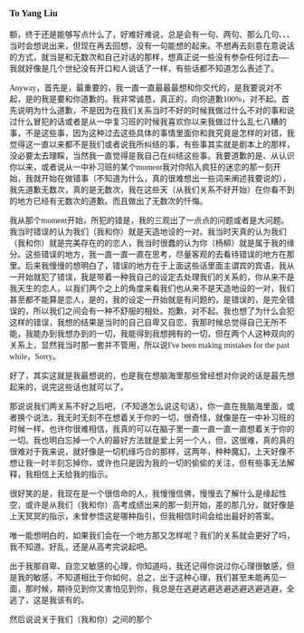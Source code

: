 <font face="楷体">
  
### To Yang Liu
额，终于还是能够写点什么了，好难好难说，总是会有一句、两句、那么几句、、、当时会想说出来，但现在再去回想，没有一句能想的起来。不想再去刻意在意说话的方式，就当是和无数次和自己对话的那样，想真正说一些没有参杂任何过去----我就好像是几个世纪没有开口和人说话了一样，有些话都不知道怎么表述了。

Anyway，首先是，最重要的，我一直一直最最最想和你交代的，是我要说对不起，是的我是要和你道歉的。我非常诚恳，真正的，向你道歉100%，对不起。首先说明为什么道歉，不是因为在我们关系当时不好的时候我做过什么不对的事和说过什么冒犯的话或者是从一中复习班的时候我喜欢你以来我做过什么乱七八糟的事，不是这些事，因为这种过去这些具体的事情里面你和我究竟是怎样的对错，我觉得这一直以来都不是我们或者说我所纠结的事，有些事其实就是剧本上的那样，没必要太去理睬，当然我一直觉得是我自己在纠结这些事。我要道歉的是、从认识你以来，或者说从一中补习班的某个moment我对你陷入疯狂的迷恋的那一刻开始，我就开始在做错事（不知道为什么，真的很难想出一些词来阐述我要说的），我先道歉无数次，真的是无数次，我在这些天（从我们关系不好开始）在你看不到的地方已经有无数次的道歉。而且做出了无数次的忏悔。

我从那个moment开始，所犯的错是，我的三观出了一点点的问题或者是大问题。我当时错误的认为我们（我和你）就是天造地设的一对。我当时天真的认为我们（我和你）就是完美存在的的恋人，我当时很蠢的认为你（杨柳）就是属于我的缘分。这些错误的地方，我一直一直一直在思考，尽量客观的去看待错误的地方在那里。后来我慢慢的想明白了，错误的地方在于上面这些话里面主谓宾的宾语，我从一开始就犯了错误，我是带着一种我自己的设定去处理我们的关系的，你从来不是我天生的恋人，以我们两个之上的角度来看我们也从来不是天造地设的一对，我们甚至都不能算是恋人，是的，我的设定一开始就是有问题的，是错误的，是完全错误的，所以我们之间会有一种不舒服的相处。抱歉，对不起。我也想了为什么会犯这样的错误，我想的结果是当时的自己自卑又自恋，我那时候总觉得自己无所不能，我能办到我想办到的一切，我能得到我想拥有的一切，但在两个人这种双向的关系上，显然我当时那一套并不管用，所以说I've been making mistakes for the past while，Sorry。

好了，其实这就是我最想说的，也是我在想脑海里那些曾经想对你说的话是最先想起来的，说完这些话也就可以了。



那说说我们两关系不好之后吧，（不知道怎么说这句话）。你一直在我脑海里面，或者换个说法，我无时无刻不在想着关于你的一切，很奇怪，就像是在一中补习班的时候一样，也许你很难相信，我真的可以在脑子里一直一直一直一直想着关于你的一切。我也明白忘掉一个人的最好方法就是爱上另一个人，但，这很难，真的真的很难对于我来说，就好像是一切机缘巧合的那样，这两年，种种魔幻，上天好像不想让我一时半刻忘掉你，或许也只是因为我的一切的偷偷的关注，但有些事无法解释，我相信上天给我的指示。

很好笑的是，我现在是一个很信命的人，我慢慢信佛，慢慢去了解什么是缘起性空，或许是从我们（我和你）高考成绩出来的那一刻开始，差的那几分，就好像是上天冥冥的指示，未曾参悟这是哪种指引，但我相信时间会给出最好的答案。

唯一能想明白的，如果我们会在一个地方那又怎样呢？我们的关系就会更好了吗，我不知道。好乱，还是从高考完说起吧。

出于我那自卑、自恋又敏感的心理，你知道吗，我还记得你说过你心理很敏感，但是我的敏感，不知道相比于你如何，总之，出于这种心理，我们甚至未能再见一面，那时候，期待见到你又害怕见到你，我总是在逃避逃避逃避逃避逃避逃避，全逃了，这是我该有的。


然后说说关于我们（我和你）之间的那个
